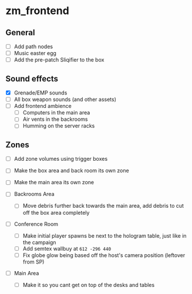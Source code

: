 # zm_frontend

## General
- [ ] Add path nodes
- [ ] Music easter egg
- [ ] Add the pre-patch Sliqifier to the box

## Sound effects
- [x] Grenade/EMP sounds
- [ ] All box weapon sounds (and other assets)
- [ ] Add frontend ambience
  - [ ] Computers in the main area
  - [ ] Air vents in the backrooms
  - [ ] Humming on the server racks

## Zones
- [ ] Add zone volumes using trigger boxes
- [ ] Make the box area and back room its own zone
- [ ] Make the main area its own zone

- [ ] Backrooms Area
  - [ ] Move debris further back towards the main area, add debris to cut off the box area completely

- [ ] Conference Room
  - [ ] Make initial player spawns be next to the hologram table, just like in the campaign
  - [ ] Add semtex wallbuy at `612 -296 440`
  - [ ] Fix globe glow being based off the host's camera position (leftover from SP)

- [ ] Main Area
  - [ ] Make it so you cant get on top of the desks and tables